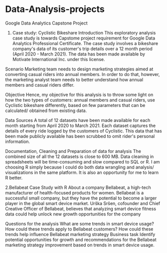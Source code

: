 # Data-Analysis-projects
Google Data Analytics Capstone Project
1. Case study: Cyclistic Bikeshare
Introduction
This exploratory analysis case study is towards Capstome project requirement for Google Data Analytics Professional Certificate. The case study involves a bikeshare company's data of its customer's trip details over a 12 month period (April 2020 - March 2021). The data has been made available by Motivate International Inc. under this license.

Scenario
Marketing team needs to design marketing strategies aimed at converting casual riders into annual members. In order to do that, however, the marketing analyst team needs to better understand how annual members and casual riders differ.

Objective
Hence, my objective for this analysis is to throw some light on how the two types of customers: annual members and casual riders, use Cyclistic bikeshare differently, based on few parameters that can be calculated/ obtained from existing data.

Data Sources
A total of 12 datasets have been made available for each month starting from April 2020 to March 2021. Each dataset captures the details of every ride logged by the customers of Cyclistic. This data that has been made publicly available has been scrubbed to omit rider's personal information.

Documentation, Cleaning and Preparation of data for analysis
The combined size of all the 12 datasets is close to 600 MB. Data cleaning in spreadsheets will be time-consuming and slow compared to SQL or R. I am choosing R simply because I could do both data wrangling and analysis/ visualizations in the same platform. It is also an opportunity for me to learn R better.

2.Bellabeat Case Study with R
About a company
Bellabeat, a high-tech manufacturer of health-focused products for women. Bellabeat is a successful small company, but they have the potential to become a larger player in the global smart device market. Urška Sršen, cofounder and Chief Creative Officer of Bellabeat, believes that analyzing smart device fitness data could help unlock new growth opportunities for the company

Questions for the analysis
What are some trends in smart device usage?
How could these trends apply to Bellabeat customers?
How could these trends help influence Bellabeat marketing strategy
Business task
Identify potential opportunities for growth and recommendations for the Bellabeat marketing strategy improvement based on trends in smart device usage.
